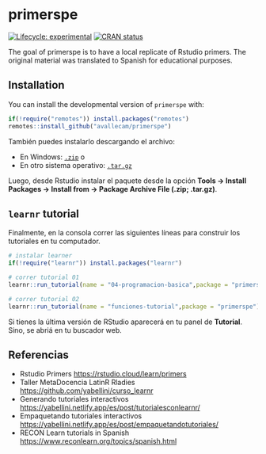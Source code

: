 
<!-- README.md is generated from README.Rmd. Please edit that file -->

# primerspe

<!-- badges: start -->

[![Lifecycle:
experimental](https://img.shields.io/badge/lifecycle-experimental-orange.svg)](https://www.tidyverse.org/lifecycle/#experimental)
[![CRAN
status](https://www.r-pkg.org/badges/version/primerspe)](https://CRAN.R-project.org/package=primerspe)
<!-- badges: end -->

The goal of primerspe is to have a local replicate of Rstudio primers.
The original material was translated to Spanish for educational
purposes.

## Installation

You can install the developmental version of `primerspe` with:

<!-- You can install the released version of primerspe from [CRAN](https://CRAN.R-project.org) with: -->

``` r
if(!require("remotes")) install.packages("remotes")
remotes::install_github("avallecam/primerspe")
```

También puedes instalarlo descargando el archivo:

-   En Windows:
    [`.zip`](https://github.com/avallecam/primerspe/raw/main/primerspe_0.0.0.9000.zip)
    o
-   En otro sistema operativo:
    [`.tar.gz`](https://github.com/avallecam/primerspe/raw/main/primerspe_0.0.0.9000.tar.gz)

Luego, desde Rstudio instalar el paquete desde la opción **Tools -&gt;
Install Packages -&gt; Install from -&gt; Package Archive File (.zip;
.tar.gz)**.

## `learnr` tutorial

Finalmente, en la consola correr las siguientes líneas para construir
los tutoriales en tu computador.

``` r
# instalar learner
if(!require("learnr")) install.packages("learnr")

# correr tutorial 01
learnr::run_tutorial(name = "04-programacion-basica",package = "primerspe")

# correr tutorial 02
learnr::run_tutorial(name = "funciones-tutorial",package = "primerspe")
```

Si tienes la última versión de RStudio aparecerá en tu panel de
**Tutorial**. Sino, se abriá en tu buscador web.

## Referencias

-   Rstudio Primers <https://rstudio.cloud/learn/primers>
-   Taller MetaDocencia LatinR Rladies
    <https://github.com/yabellini/curso_learnr>
-   Generando tutoriales interactivos
    <https://yabellini.netlify.app/es/post/tutorialesconlearnr/>
-   Empaquetando tutoriales interactivos
    <https://yabellini.netlify.app/es/post/empaquetandotutoriales/>
-   RECON Learn tutorials in Spanish
    <https://www.reconlearn.org/topics/spanish.html>
